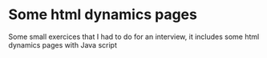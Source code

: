 # Some html dynamics pages

Some small exercices that I had to do for an interview, it includes some html dynamics pages with Java script
